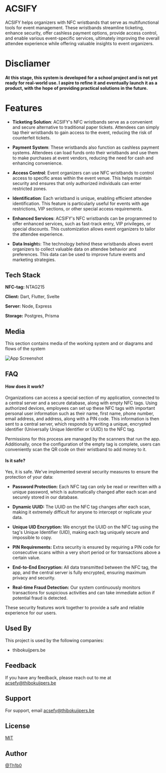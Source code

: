 
# ACSIFY

ACSIFY helps organizers with NFC wristbands that serve as multifunctional tools for event management. These wristbands streamline ticketing, enhance security, offer cashless payment options, provide access control, and enable various event-specific services, ultimately improving the overall attendee experience while offering valuable insights to event organizers.

# Discliamer
#### At this stage, this system is developed for a school project and is not yet ready for real-world use. I aspire to refine it and eventually launch it as a product, with the hope of providing practical solutions in the future.
# Features

- **Ticketing Solution**: ACSIFY's NFC wristbands serve as a convenient and secure alternative to traditional paper tickets. Attendees can simply tap their wristbands to gain access to the event, reducing the risk of counterfeit tickets.

- **Payment System**: These wristbands also function as cashless payment systems. Attendees can load funds onto their wristbands and use them to make purchases at event vendors, reducing the need for cash and enhancing convenience.

- **Access Control**: Event organizers can use NFC wristbands to control access to specific areas within the event venue. This helps maintain security and ensures that only authorized individuals can enter restricted zones.

- **Identification**: Each wristband is unique, enabling efficient attendee identification. This feature is particularly useful for events with age restrictions, VIP sections, or other special access requirements.

- **Enhanced Services**: ACSIFY's NFC wristbands can be programmed to offer enhanced services, such as fast-track entry, VIP privileges, or special discounts. This customization allows event organizers to tailor the attendee experience.

- **Data Insight**s: The technology behind these wristbands allows event organizers to collect valuable data on attendee behavior and preferences. This data can be used to improve future events and marketing strategies.


## Tech Stack

**NFC-tag:** NTAG215

**Client:** Dart, Flutter, Svelte

**Server:** Node, Express

**Storage:** Postgres, Prisma

## Media
This section contains media of the working system and or diagrams and flows of the system

![App Screenshot](https://raw.githubusercontent.com/Th1b0/th1b0.github.io/main/GIP.png)


## FAQ

#### How does it work?

Organizations can access a special section of my application, connected to a central server and a secure database, along with empty NFC tags. Using authorized devices, employees can set up these NFC tags with important personal user information such as their name, first name, phone number, email address, and address, along with a PIN code. This information is then sent to a central server, which responds by writing a unique, encrypted identifier (Universally Unique Identifier or UUID) to the NFC tag.

Permissions for this process are managed by the scanners that run the app. Additionally, once the configuration of the empty tag is complete, users can conveniently scan the QR code on their wristband to add money to it.

#### Is it safe?

Yes, it is safe. We've implemented several security measures to ensure the protection of your data:

- **Password Protection:** Each NFC tag can only be read or rewritten with a unique password, which is automatically changed after each scan and securely stored in our database.

- **Dynamic UUID:** The UUID on the NFC tag changes after each scan, making it extremely difficult for anyone to intercept or replicate your data.

- **Unique UID Encryption:** We encrypt the UUID on the NFC tag using the tag's Unique Identifier (UID), making each tag uniquely secure and impossible to copy.

- **PIN Requirements:** Extra security is ensured by requiring a PIN code for consecutive scans within a very short period or for transactions above a certain value.

- **End-to-End Encryption:** All data transmitted between the NFC tag, the app, and the central server is fully encrypted, ensuring maximum privacy and security.

- **Real-time Fraud Detection:** Our system continuously monitors transactions for suspicious activities and can take immediate action if potential fraud is detected.

These security features work together to provide a safe and reliable experience for our users.


## Used By

This project is used by the following companies:

- thibokuijpers.be



## Feedback

If you have any feedback, please reach out to me at acsefy@thibokuijpers.be


## Support

For support, email acsefy@thibokuijpers.be


## License

[MIT](https://choosealicense.com/licenses/mit/)


## Author

[@Th1b0](https://www.github.com/Th1b0)

